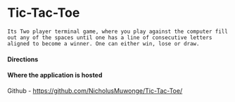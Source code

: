 # Tic-Tac-Toe
```Its Two player terminal game, where you play against the computer fill out any of the spaces until one has a line of consecutive letters aligned to become a winner. One can either win, lose or draw.```


#### Directions


#### Where the application is hosted
Github - https://github.com/NicholusMuwonge/Tic-Tac-Toe/
